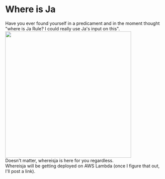 # Where is Ja
Have you ever found yourself in a predicament and in the moment thought "where is Ja Rule? I could really use Ja's input on this".  
<img src="https://i.imgur.com/kRQ8THc.gif" width="400">  
Doesn't matter, whereisja is here for you regardless.  
Whereisja will be getting deployed on AWS Lambda (once I figure that out, I'll post a link).